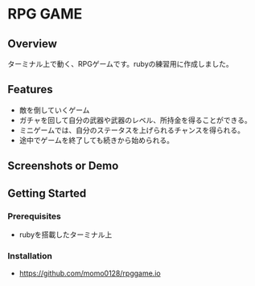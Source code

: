 # RPG GAME

## Overview
ターミナル上で動く、RPGゲームです。rubyの練習用に作成しました。

## Features
* 敵を倒していくゲーム
* ガチャを回して自分の武器や武器のレベル、所持金を得ることができる。
* ミニゲームでは、自分のステータスを上げられるチャンスを得られる。
* 途中でゲームを終了しても続きから始められる。


## Screenshots or Demo


## Getting Started
### Prerequisites
- rubyを搭載したターミナル上

### Installation
- https://github.com/momo0128/rpggame.io
